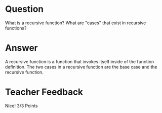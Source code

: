 # Question

What is a recursive function? What are "cases" that exist in recursive functions?

# Answer

A recursive function is a function that invokes itself inside of the function definition. The two cases in a recursive function are the base case and the recursive function.

# Teacher Feedback
Nice!
3/3 Points
